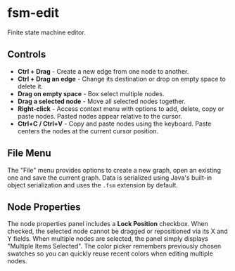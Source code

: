 # fsm-edit
Finite state machine editor.

## Controls

* **Ctrl + Drag** - Create a new edge from one node to another.
* **Ctrl + Drag an edge** - Change its destination or drop on empty space to delete it.
* **Drag on empty space** - Box select multiple nodes.
* **Drag a selected node** - Move all selected nodes together.
* **Right-click** - Access context menu with options to add, delete,
  copy or paste nodes. Pasted nodes appear relative to the cursor.
* **Ctrl+C / Ctrl+V** - Copy and paste nodes using the keyboard. Paste
  centers the nodes at the current cursor position.

## File Menu

The "File" menu provides options to create a new graph, open an existing one and save the current graph. Data is serialized using Java's built-in object serialization and uses the `.fsm` extension by default.

## Node Properties

The node properties panel includes a **Lock Position** checkbox. When checked,
the selected node cannot be dragged or repositioned via its X and Y fields.
When multiple nodes are selected, the panel simply displays "Multiple Items Selected".
The color picker remembers previously chosen swatches so you can quickly reuse
recent colors when editing multiple nodes.
